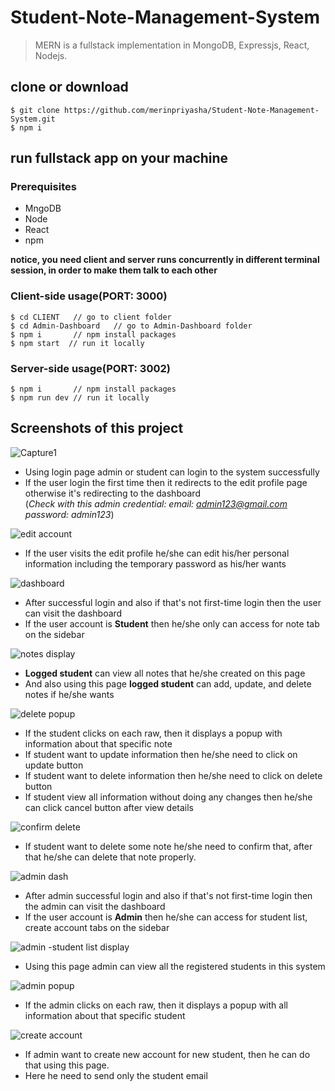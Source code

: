 # Student-Note-Management-System

> MERN is a fullstack implementation in MongoDB, Expressjs, React, Nodejs.

## clone or download

`$ git clone https://github.com/merinpriyasha/Student-Note-Management-System.git`
\
 `$ npm i`
 
 ## run fullstack app on your machine
 
 ### Prerequisites
 * MngoDB
 * Node
 * React
 * npm
 
 **notice, you need client and server runs concurrently in different terminal session, in order to make them talk to each other**
 
 ### Client-side usage(PORT: 3000)
` $ cd CLIENT   // go to client folder ` \
` $ cd Admin-Dashboard   // go to Admin-Dashboard folder ` \
`$ npm i       // npm install packages` \
`$ npm start  // run it locally`

### Server-side usage(PORT: 3002)

`$ npm i       // npm install packages`\
`$ npm run dev // run it locally`

## Screenshots of this project
 
![Capture1](https://user-images.githubusercontent.com/68733175/177757385-9d37573d-c30a-4fb3-82c7-697141cc650d.PNG)

* Using login page admin or student can login to the system successfully
* If the user login the first time then it redirects to the edit profile page otherwise it's redirecting to the dashboard <br>
(_Check with this admin credential: email: admin123@gmail.com password: admin123_)

![edit account](https://user-images.githubusercontent.com/68733175/177757444-f4c509f6-5f24-4642-b40c-8bd00f5d14cc.PNG)

* If the user visits the edit profile he/she can edit his/her personal information including the temporary password as his/her wants 


![dashboard](https://user-images.githubusercontent.com/68733175/177757479-ca67c11d-67b1-4e18-9acf-b4dd5627bede.PNG)

* After successful login and also if that's not first-time login then the user can visit the dashboard
* If the user account is **Student** then he/she only can access for note tab on the sidebar

![notes display](https://user-images.githubusercontent.com/68733175/177757563-23e26d4f-e3fe-41a6-a8dc-cec22f4c7225.PNG)

* **Logged student** can view all notes that he/she created on this page 
* And also using this page **logged student** can add, update, and delete notes if he/she wants 

![delete popup](https://user-images.githubusercontent.com/68733175/177758147-e8330696-778c-4b85-95ad-31277b6e572d.PNG)

* If the student clicks on each raw, then it displays a popup with information about that specific note
* If student want to update information then he/she need to click on update button
* If student want to delete information then he/she need to click on delete button
* If student view all information without doing any changes then he/she can click cancel button after view details

![confirm delete](https://user-images.githubusercontent.com/68733175/177758171-43fef450-32b7-46c2-825f-c2c2246e2f47.PNG)

* If student want to delete some note he/she need to confirm that, after that he/she can delete that note properly.

![admin dash](https://user-images.githubusercontent.com/68733175/177758660-970093aa-e3e8-41f2-a48d-44ac985f3b77.PNG)

* After admin successful login and also if that's not first-time login then the admin can visit the dashboard
* If the user account is **Admin** then he/she  can access for student list, create account tabs on the sidebar

![admin -student list display](https://user-images.githubusercontent.com/68733175/177757672-f1fc6f8f-c16d-4861-b7a8-01c31f6cfa30.PNG)

* Using this page admin can view all the registered students in this system

![admin popup](https://user-images.githubusercontent.com/68733175/177757823-5c94685a-21b7-474e-8dbd-7aa007dcae66.PNG)

* If the admin clicks on each raw, then it displays a popup with all information about that specific student

![create account](https://user-images.githubusercontent.com/68733175/177758302-8588452c-b581-4ce0-9759-11b4aabf3fb0.PNG)

* If admin want to create new account for new student, then he can do that using this page.
* Here he need to send only the student email
